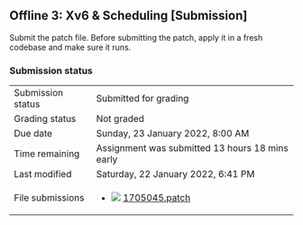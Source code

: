 <h2>Offline 3: Xv6 & Scheduling [Submission]</h2>Submit the patch file. Before submitting the patch, apply it in a fresh codebase and make sure it runs.

<h3>Submission status</h3><table>
<tbody><tr>
<td>Submission status</td>
<td>Submitted for grading</td>
</tr>
<tr>
<td>Grading status</td>
<td>Not graded</td>
</tr>
<tr>
<td>Due date</td>
<td>Sunday, 23 January 2022, 8:00 AM</td>
</tr>
<tr>
<td>Time remaining</td>
<td>Assignment was submitted 13 hours 18 mins early</td>
</tr>
<tr>
<td>Last modified</td>
<td>Saturday, 22 January 2022, 6:41 PM</td>
</tr>
<tr>
<td>File submissions</td>
<td><ul><li><img src="..%5C..%5C..%5CJanuary%202019%5CCSE204%5COffline%201%20Section%20A2%20Assignment%5Cfile%5Cunknown.png" /> <a href="file%5C1705045.patch">1705045.patch</a> 
</li></ul>

</td>
</tr>

</tbody>
</table>



